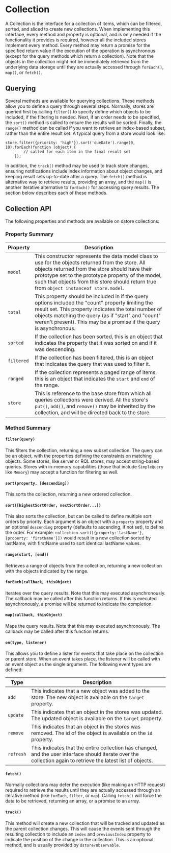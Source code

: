 # Collection

A Collection is the interface for a collection of items, which can be filtered, sorted, and sliced to create new collections. When implementing this interface, every method and property is optional, and is only needed if the functionality it provides is required, however all the included stores implement every method. Every method may return a promise for the specified return value if the execution of the operation is asynchronous (except for the query methods which return a collection). Note that the objects in the collection might not be immediately retrieved from the underlying data storage until they are actually accessed through `forEach()`, `map()`, or `fetch()`.

## Querying

Several methods are available for querying collections. These methods allow you to define a query through several steps. Normally, stores are queried first by calling `filter()` to specify define which objects to be included, if the filtering is needed. Next, if an order needs to be specified, the `sort()` method is called to ensure the results will be sorted. Finally, the `range()` method can be called if you want to retrieve an index-based subset, rather than the entire result set. A typical query from a store would look like:

    store.filter({priority: 'high'}).sort('dueDate').range(0, 10).forEach(function (object) {
            // called for each item in the final result set
        });

In addition, the `track()` method may be used to track store changes, ensuring notifications include index information about object changes, and keeping result sets up-to-date after a query. The `fetch()` method is alternative way to retrieve results, providing an array, and the `map()` is another iterative alternative to `forEach()` for accessing query results. The section below describes each of these methods.

## Collection API

The following properties and methods are available on dstore collections:

### Property Summary

Property | Description
-------- | -----------
`model` | This constructor represents the data model class to use for the objects returned from the store. All objects returned from the store should have their prototype set to the prototype property of the model, such that objects from this store should return true from `object instanceof store.model`.
`total` | This property should be included in if the query options included the "count" property limiting the result set. This property indicates the total number of objects matching the query (as if "start" and "count" weren't present). This may be a promise if the query is asynchronous.
`sorted` | If the collection has been sorted, this is an object that indicates the property that it was sorted on and if it was descending.
`filtered` | If the collection has been filtered, this is an object that indicates the query that was used to filter it.
`ranged` | If the collection represents a paged range of items, this is an object that indicates the `start` and `end` of the range.
`store` | This is reference to the base store from which all queries collections were derived. All the store's `put()`, `add()`, and `remove()` may be inherited by the collection, and will be directed back to the store.

### Method Summary

#### `filter(query)`

This filters the collection, returning a new subset collection. The query can be an object, with the properties defining the constraints on matching objects. Some stores, like server or RQL stores, may accept string-based queries. Stores with in-memory capabilities (those that include `SimpleQuery` like `Memory`) may accept a function for filtering as well.

#### `sort(property, [descending])`

This sorts the collection, returning a new ordered collection.

#### `sort([highestSortOrder, nextSortOrder...])`

This also sorts the collection, but can be called to define multiple sort orders by priority. Each argument is an object with a `property` property and an optional `descending` property (defaults to ascending, if not set), to define the order. For example: `collection.sort([{property:'lastName'}, {property: 'firstName'}])` would result in a new collection sorted by lastName, with firstName used to sort identical lastName values.

#### `range(start, [end])`

Retrieves a range of objects from the collection, returning a new collection with the objects indicated by the range.

#### `forEach(callback, thisObject)`

Iterates over the query results.  Note that this may executed asynchronously. The callback may be called after this function returns. If this is executed asynchronously, a promise will be returned to indicate the completion.

#### `map(callback, thisObject)`

Maps the query results. Note that this may executed asynchronously. The callback may be called after this function returns.

#### `on(type, listener)`

This allows you to define a lister for events that take place on the collection or parent store. When an event takes place, the listener will be called with an event object as the single argument. The following event types are defined:

Type | Description
-------- | -----------
`add` | This indicates that a new object was added to the store. The new object is available on the `target` property.
`update` | This indicates that an object in the stores was updated. The updated object is available on the `target` property.
`remove` | This indicates that an object in the stores was removed. The id of the object is available on the `id` property.
`refresh` | This indicates that the entire collection has changed, and the user interface should iterate over the collection again to retrieve the latest list of objects.

#### `fetch()`

Normally collections may defer the execution (like making an HTTP request) required to retrieve the results until they are actually accessed through an iterative method (like `forEach`, `filter`, or `map`). Calling `fetch()` will force the data to be retrieved, returning an array, or a promise to an array.

#### `track()`

This method will create a new collection that will be tracked and updated as the parent collection changes. This will cause the events sent through the resulting collection to include an `index` and `previousIndex` property to indicate the position of the change in the collection. This is an optional method, and is usually provided by `dstore/Observable`.
